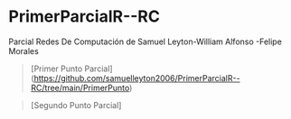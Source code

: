 # PrimerParcialR--RC
Parcial Redes De Computación de Samuel Leyton-William Alfonso -Felipe Morales 

>[Primer Punto Parcial] 
>(https://github.com/samuelleyton2006/PrimerParcialR--RC/tree/main/PrimerPunto)

>[Segundo Punto Parcial]
